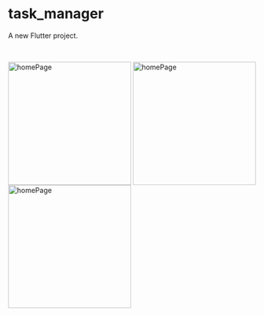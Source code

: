# task_manager

A new Flutter project.

<br />

<img align="center" alt ="homePage" width ="250" src="https://github.com/Nafis71/task_manager/assets/57575805/0f652b4f-b991-47ae-a4ea-83fd03af34f8"></img>
<img align="center" alt ="homePage" width ="250" src="https://github.com/Nafis71/task_manager/assets/57575805/39119a88-23ae-4dc5-818d-d9f637e63f0c"></img>
<img align="center" alt ="homePage" width ="250" src="https://github.com/Nafis71/task_manager/assets/57575805/df5f1c48-f98b-4087-b2c5-c5f1a9aebd1f"></img>
<br />
